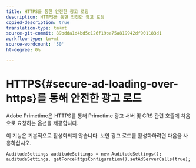 ```yaml
---
title: HTTPS를 통한 안전한 광고 로딩
description: HTTPS를 통한 안전한 광고 로딩
copied-description: true
translation-type: tm+mt
source-git-commit: 89bdda1d4bd5c126f19ba75a819942df901183d1
workflow-type: tm+mt
source-wordcount: '50'
ht-degree: 0%

---
```



# HTTPS{#secure-ad-loading-over-https}를 통해 안전한 광고 로드

Adobe Primetime은 HTTPS를 통해 Primetime 광고 서버 및 CRS 관련 호출에 처음으로 요청하는 옵션을 제공합니다.

이 기능은 기본적으로 활성화되지 않습니다. 보안 광고 로드를 활성화하려면 다음을 사용하십시오.

```
AuditudeSettings auditudeSettings = new AuditudeSettings(); 
auditudeSettings. getForceHttpsConfiguration().setAdServerCalls(true);
```

